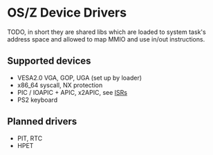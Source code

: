 OS/Z Device Drivers
===================

TODO, in short they are shared libs which are loaded to system task's address space and allowed to map MMIO and use in/out instructions.

Supported devices
-----------------

 * VESA2.0 VGA, GOP, UGA (set up by loader)
 * x86_64 syscall, NX protection
 * PIC / IOAPIC + APIC, x2APIC, see [ISRs](https://github.com/bztsrc/osz/blob/master/src/core/x86_64/isrs.sh)
 * PS2 keyboard

Planned drivers
---------------

 * PIT, RTC
 * HPET
